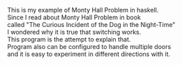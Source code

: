 This is my example of Monty Hall Problem in haskell.  
Since I read about Monty Hall Problem in book  
 called "The Curious Incident of the Dog in the Night-Time"  
 I wondered why it is true that switching works.  
 This program is the attempt to explain that.  
Program also can be configured to handle multiple doors  
 and it is easy to experiment in different directions with it.  